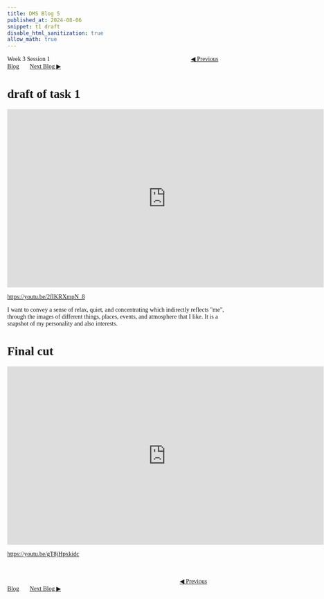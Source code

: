 ```yaml
---
title: DMS Blog 5
published_at: 2024-08-06
snippet: t1 draft
disable_html_sanitization: true
allow_math: true
---
```

<font face="Times New Roman">
Week 3 Session 1
<a href="https://d20502-d-dms1-blog-38.deno.dev/fourth-blog-post" class="button" style="margin-left:23em">◀︎ Previous Blog</a>&nbsp;&nbsp;&nbsp;&nbsp;&nbsp;&nbsp;
<a href="https://d20502-d-dms1-blog-38.deno.dev/sixth-blog-post" class="button">Next Blog ▶︎</a>

# draft of task 1
<iframe width="731" height="411" src="https://www.youtube.com/embed/2fIKRXmpN_8" title="DMS1: video experiment" frameborder="0" allow="accelerometer; autoplay; clipboard-write; encrypted-media; gyroscope; picture-in-picture; web-share" referrerpolicy="strict-origin-when-cross-origin" allowfullscreen></iframe>

https://youtu.be/2fIKRXmpN_8

I want to convey a sense of relax, quiet, and concentrating which indirectly reflects "me", through the images of different things, places, events, and atmosphere that I like. It is a snapshot of my personality and also interests.

# Final cut
<iframe width="731" height="411" src="https://www.youtube.com/embed/gT8jHpxkidc" title="DMS1: video experiment" frameborder="0" allow="accelerometer; autoplay; clipboard-write; encrypted-media; gyroscope; picture-in-picture; web-share" referrerpolicy="strict-origin-when-cross-origin" allowfullscreen></iframe>

https://youtu.be/gT8jHpxkidc

<br></br>
<a href="https://d20502-d-dms1-blog-38.deno.dev/fourth-blog-post" class="button" style="margin-left:28.46em">◀︎ Previous Blog</a>&nbsp;&nbsp;&nbsp;&nbsp;&nbsp;&nbsp;
<a href="https://d20502-d-dms1-blog-38.deno.dev/sixth-blog-post" class="button">Next Blog ▶︎</a>
</font>